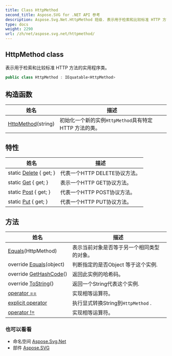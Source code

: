 ```yaml
---
title: Class HttpMethod
second_title: Aspose.SVG for .NET API 参考
description: Aspose.Svg.Net.HttpMethod 班级. 表示用于检索和比较标准 HTTP 方法的实用程序类
type: docs
weight: 2290
url: /zh/net/aspose.svg.net/httpmethod/
---
```

## HttpMethod class

表示用于检索和比较标准 HTTP 方法的实用程序类。

```csharp
public class HttpMethod : IEquatable<HttpMethod>
```

## 构造函数

| 姓名 | 描述 |
| --- | --- |
| [HttpMethod](httpmethod/)(string) | 初始化一个新的实例`HttpMethod`具有特定 HTTP 方法的类。 |

## 特性

| 姓名 | 描述 |
| --- | --- |
| static [Delete](../../aspose.svg.net/httpmethod/delete/) { get; } | 代表一个HTTP DELETE协议方法。 |
| static [Get](../../aspose.svg.net/httpmethod/get/) { get; } | 表示一个HTTP GET协议方法。 |
| static [Post](../../aspose.svg.net/httpmethod/post/) { get; } | 代表一个HTTP POST协议方法。 |
| static [Put](../../aspose.svg.net/httpmethod/put/) { get; } | 代表一个HTTP PUT协议方法。 |

## 方法

| 姓名 | 描述 |
| --- | --- |
| [Equals](../../aspose.svg.net/httpmethod/equals/#equals)(HttpMethod) | 表示当前对象是否等于另一个相同类型的对象。 |
| override [Equals](../../aspose.svg.net/httpmethod/equals/#equals_1)(object) | 判断指定的是否Object 等于这个实例. |
| override [GetHashCode](../../aspose.svg.net/httpmethod/gethashcode/)() | 返回此实例的哈希码。 |
| override [ToString](../../aspose.svg.net/httpmethod/tostring/)() | 返回一个String代表这个实例. |
| [operator ==](../../aspose.svg.net/httpmethod/op_equality/) | 实现相等运算符。 |
| [explicit operator](../../aspose.svg.net/httpmethod/op_explicit/) | 执行显式转换String到`HttpMethod` . |
| [operator !=](../../aspose.svg.net/httpmethod/op_inequality/) | 实现相等运算符。 |

### 也可以看看

* 命名空间 [Aspose.Svg.Net](../../aspose.svg.net/)
* 部件 [Aspose.SVG](../../)


